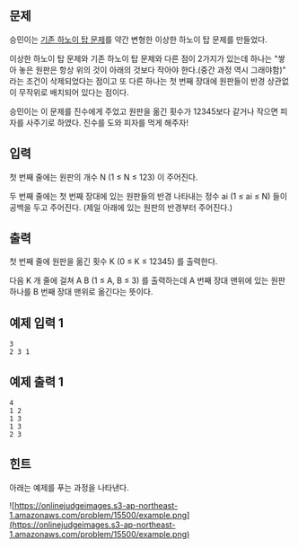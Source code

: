## 문제

승민이는 [기존 하노이 탑 문제](https://www.acmicpc.net/problem/11729)를 약간 변형한 이상한 하노이 탑 문제를 만들었다.

이상한 하노이 탑 문제와 기존 하노이 탑 문제와 다른 점이 2가지가 있는데 하나는 "쌓아 놓은 원판은 항상 위의 것이 아래의 것보다 작아야 한다.(중간 과정 역시 그래야함)" 라는 조건이 삭제되었다는 점이고 또 다른 하나는 첫 번째 장대에 원판들이 반경 상관없이 무작위로 배치되어 있다는 점이다.

승민이는 이 문제를 진수에게 주었고 원판을 옮긴 횟수가 12345보다 같거나 작으면 피자를 사주기로 하였다. 진수를 도와 피자를 먹게 해주자!

## 입력

첫 번째 줄에는 원판의 개수 N (1 ≤ N ≤ 123) 이 주어진다.

두 번째 줄에는 첫 번째 장대에 있는 원판들의 반경 나타내는 정수 ai (1 ≤ ai ≤ N) 들이 공백을 두고 주어진다. (제일 아래에 있는 원판의 반경부터 주어진다.)

## 출력

첫 번째 줄에 원판을 옮긴 횟수 K (0 ≤ K ≤ 12345) 를 출력한다.

다음 K 개 줄에 걸쳐 A B (1 ≤ A, B ≤ 3) 를 출력하는데 A 번째 장대 맨위에 있는 원판 하나를 B 번째 장대 맨위로 옮긴다는 뜻이다.

## 예제 입력 1

```
3
2 3 1
```

## 예제 출력 1

```
4
1 2
1 3
1 3
2 3
```

## 힌트

아래는 예제를 푸는 과정을 나타낸다.

![https://onlinejudgeimages.s3-ap-northeast-1.amazonaws.com/problem/15500/example.png](https://onlinejudgeimages.s3-ap-northeast-1.amazonaws.com/problem/15500/example.png)

